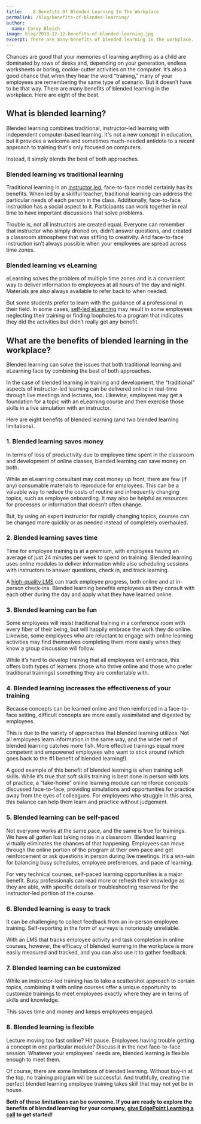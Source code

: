 ```yaml
---
title:    8 Benefits Of Blended Learning In The Workplace
permalink: /blog/benefits-of-blended-learning/
author:
  name: Corey Bleich
image: blog/2018-12-12-benefits-of-blended-learning.jpg
excerpt: There are many benefits of blended learning in the workplace. Here are eight of the best.
---
```


Chances are good that your memories of learning anything as a child are dominated by rows of desks and, depending on your generation, endless worksheets or boring, cookie-cutter activities on the computer. It’s also a good chance that when they hear the word “training,” many of your employees are remembering the same type of scenario. But it doesn’t have to be that way. There are many benefits of blended learning in the workplace. Here are eight of the best.

## What is blended learning?

Blended learning combines traditional, instructor-led learning with independent computer-based learning. It's not a new concept in education, but it provides a welcome and sometimes much-needed antidote to a recent approach to training that's only focused on computers. 

Instead, it simply blends the best of both approaches.

### Blended learning vs traditional learning

Traditional learning in an [instructor led](/blog/instructor-led-training-vs-elearning/), face-to-face model certainly has its benefits. When led by a skillful teacher, traditional learning can address the particular needs of each person in the class. Additionally, face-to-face instruction has a social aspect to it. Participants can work together in real time to have important discussions that solve problems.

Trouble is, not all instructors are created equal. Everyone can remember that instructor who simply droned on, didn’t answer questions, and created a classroom atmosphere that was stifling to creativity. And face-to-face instruction isn’t always possible when your employees are spread across time zones.

### Blended learning vs eLearning

eLearning solves the problem of multiple time zones and is a convenient way to deliver information to employees at all hours of the day and night. Materials are also always available to refer back to when needed.

But some students prefer to learn with the guidance of a professional in their field. In some cases, [self-led eLearning](/blog/adult-learning-theory/) may result in some employees neglecting their training or finding loopholes to a program that indicates they did the activities but didn’t really get any benefit.

## What are the benefits of blended learning in the workplace?

Blended learning can solve the issues that both traditional learning and eLearning face by combining the best of both approaches.

In the case of blended learning in training and development, the “traditional” aspects of instructor-led learning can be delivered online in real-time through live meetings and lectures, too. Likewise, employees may get a foundation for a topic with an eLearning course and then exercise those skills in a live simulation with an instructor.

Here are eight benefits of blended learning (and two blended learning limitations).

### 1. Blended learning saves money

In terms of loss of productivity due to employee time spent in the classroom and development of online classes, blended learning can save money on both.

While an eLearning consultant may cost money up front, there are few (if any) consumable materials to reproduce for employees. This can be a valuable way to reduce the costs of routine and infrequently changing topics, such as employee onboarding. It may also be helpful as resources for processes or information that doesn’t often change.

But, by using an expert instructor for rapidly changing topics, courses can be changed more quickly or as needed instead of completely overhauled.

### 2. Blended learning saves time

Time for employee training is at a premium, with employees having an average of just 24 minutes per week to spend on training. Blended learning uses online modules to deliver information while also scheduling sessions with instructors to answer questions, check in, and track learning.

A [high-quality LMS](/blog/best-lms-for-small-business/) can track employee progress, both online and at in-person check-ins. Blended learning benefits employees as they consult with each other during the day and apply what they have learned online.

### 3. Blended learning can be fun

Some employees will resist traditional training in a conference room with every fiber of their being, but will happily embrace the work they do online. Likewise, some employees who are reluctant to engage with online learning activities may find themselves completing them more easily when they know a group discussion will follow.

While it’s hard to develop training that all employees will embrace, this offers both types of learners (those who thrive online and those who prefer traditional trainings) something they are comfortable with.

### 4. Blended learning increases the effectiveness of your training

Because concepts can be learned online and then reinforced in a face-to-face setting, difficult concepts are more easily assimilated and digested by employees.

This is due to the variety of approaches that blended learning utilizes. Not all employees learn information in the same way, and the wider net of blended learning catches more fish. More effective trainings equal more competent and empowered employees who want to stick around (which goes back to the #1 benefit of blended learning!).

A good example of this benefit of blended learning is when training soft skills. While it’s true that soft skills training is best done in person with lots of practice, a “take-home” online learning module can reinforce concepts discussed face-to-face, providing simulations and opportunities for practice away from the eyes of colleagues. For employees who struggle in this area, this balance can help them learn and practice without judgement.

### 5. Blended learning can be self-paced

Not everyone works at the same pace, and the same is true for trainings. We have all gotten lost taking notes in a classroom. Blended learning virtually eliminates the chances of that happening. Employees can move through the online portion of the program at their own pace and get reinforcement or ask questions in person during live meetings. It’s a win-win for balancing busy schedules, employee preferences, and pace of learning.

For very technical courses, self-paced learning opportunities is a major benefit. Busy professionals can read more or refresh their knowledge as they are able, with specific details or troubleshooting reserved for the instructor-led portion of the course.

### 6. Blended learning is easy to track

It can be challenging to collect feedback from an in-person employee training. Self-reporting in the form of surveys is notoriously unreliable.

With an LMS that tracks employee activity and task completion in online courses, however, the efficacy of blended learning in the workplace is more easily measured and tracked, and you can also use it to gather feedback. 

### 7. Blended learning can be customized

While an instructor-led training has to take a scattershot approach to certain topics, combining it with online courses offer a unique opportunity to customize trainings to meet employees exactly where they are in terms of skills and knowledge.

This saves time and money and keeps employees engaged.

### 8. Blended learning is flexible

Lecture moving too fast online? Hit pause. Employees having trouble getting a concept in one particular module? Discuss it in the next face-to-face session. Whatever your employees’ needs are, blended learning is flexible enough to meet them.

Of course, there are some limitations of blended learning. Without buy-in at the top, no training program will be successful. And truthfully, creating the perfect blended learning employee training takes skill that may not yet be in house.

<strong>Both of these limitations can be overcome. If you are ready to explore the benefits of blended learning for your company, [give EdgePoint Learning a call](https://www.edgepointlearning.com/contact/) to get started!</strong>
